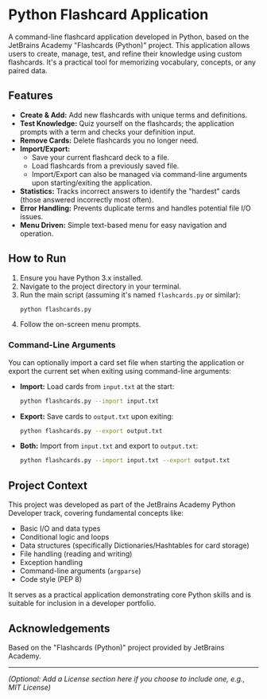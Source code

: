 # Python Flashcard Application

A command-line flashcard application developed in Python, based on the JetBrains Academy "Flashcards (Python)" project. This application allows users to create, manage, test, and refine their knowledge using custom flashcards. It's a practical tool for memorizing vocabulary, concepts, or any paired data.

## Features

* **Create & Add:** Add new flashcards with unique terms and definitions.
* **Test Knowledge:** Quiz yourself on the flashcards; the application prompts with a term and checks your definition input.
* **Remove Cards:** Delete flashcards you no longer need.
* **Import/Export:**
    * Save your current flashcard deck to a file.
    * Load flashcards from a previously saved file.
    * Import/Export can also be managed via command-line arguments upon starting/exiting the application.
* **Statistics:** Tracks incorrect answers to identify the "hardest" cards (those answered incorrectly most often).
* **Error Handling:** Prevents duplicate terms and handles potential file I/O issues.
* **Menu Driven:** Simple text-based menu for easy navigation and operation.

## How to Run

1.  Ensure you have Python 3.x installed.
2.  Navigate to the project directory in your terminal.
3.  Run the main script (assuming it's named `flashcards.py` or similar):
    ```bash
    python flashcards.py
    ```
4.  Follow the on-screen menu prompts.

### Command-Line Arguments

You can optionally import a card set file when starting the application or export the current set when exiting using command-line arguments:

* **Import:** Load cards from `input.txt` at the start:
    ```bash
    python flashcards.py --import input.txt
    ```
* **Export:** Save cards to `output.txt` upon exiting:
    ```bash
    python flashcards.py --export output.txt
    ```
* **Both:** Import from `input.txt` and export to `output.txt`:
    ```bash
    python flashcards.py --import input.txt --export output.txt
    ```

## Project Context

This project was developed as part of the JetBrains Academy Python Developer track, covering fundamental concepts like:

* Basic I/O and data types
* Conditional logic and loops
* Data structures (specifically Dictionaries/Hashtables for card storage)
* File handling (reading and writing)
* Exception handling
* Command-line arguments (`argparse`)
* Code style (PEP 8)

It serves as a practical application demonstrating core Python skills and is suitable for inclusion in a developer portfolio.

## Acknowledgements

Based on the "Flashcards (Python)" project provided by JetBrains Academy.

---

*(Optional: Add a License section here if you choose to include one, e.g., MIT License)*
